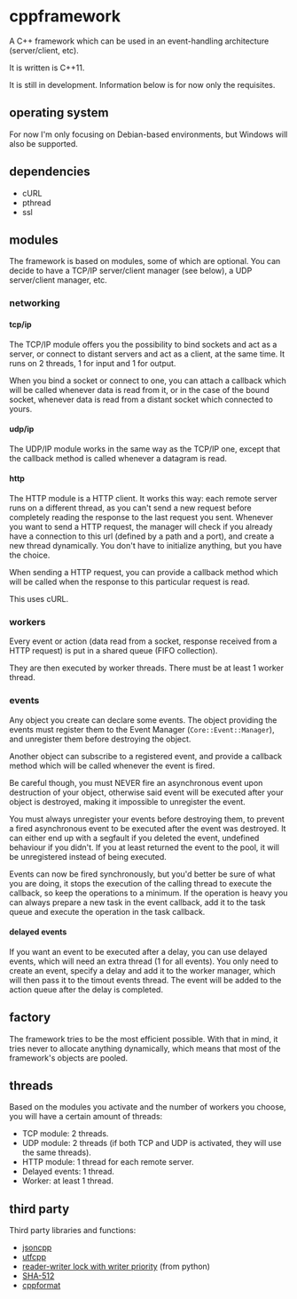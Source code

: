 # cppframework

A C++ framework which can be used in an event-handling architecture (server/client, etc).

It is written is C++11.

It is still in development. Information below is for now only the requisites.

## operating system

For now I'm only focusing on Debian-based environments, but Windows will also be supported.

## dependencies

- cURL
- pthread
- ssl

## modules

The framework is based on modules, some of which are optional. You can decide to have a TCP/IP server/client manager (see below), a UDP server/client manager, etc.

### networking

#### tcp/ip

The TCP/IP module offers you the possibility to bind sockets and act as a server, or connect to distant servers and act as a client, at the same time. It runs on 2 threads, 1 for input and 1 for output.

When you bind a socket or connect to one, you can attach a callback which will be called whenever data is read from it, or in the case of the bound socket, whenever data is read from a distant socket which connected to yours.

#### udp/ip

The UDP/IP module works in the same way as the TCP/IP one, except that the callback method is called whenever a datagram is read.

#### http

The HTTP module is a HTTP client. It works this way: each remote server runs on a different thread, as you can't send a new request before completely reading the response to the last request you sent. Whenever you want to send a HTTP request, the manager will check if you already have a connection to this url (defined by a path and a port), and create a new thread dynamically. You don't have to initialize anything, but you have the choice.

When sending a HTTP request, you can provide a callback method which will be called when the response to this particular request is read.

This uses cURL.

### workers

Every event or action (data read from a socket, response received from a HTTP request) is put in a shared queue (FIFO collection).

They are then executed by worker threads. There must be at least 1 worker thread.

### events

Any object you create can declare some events. The object providing the events must register them to the Event Manager (`Core::Event::Manager`), and unregister them before destroying the object.

Another object can subscribe to a registered event, and provide a callback method which will be called whenever the event is fired.

Be careful though, you must NEVER fire an asynchronous event upon destruction of your object, otherwise said event will be executed after your object is destroyed, making it impossible to unregister the event.

You must always unregister your events before destroying them, to prevent a fired asynchronous event to be executed after the event was destroyed. It can either end up with a segfault if you deleted the event, undefined behaviour if you didn't. If you at least returned the event to the pool, it will be unregistered instead of being executed.

Events can now be fired synchronously, but you'd better be sure of what you are doing, it stops the execution of the calling thread to execute the callback, so keep the operations to a minimum. If the operation is heavy you can always prepare a new task in the event callback, add it to the task queue and execute the operation in the task callback.

#### delayed events

If you want an event to be executed after a delay, you can use delayed events, which will need an extra thread (1 for all events). You only need to create an event, specify a delay and add it to the worker manager, which will then pass it to the timout events thread. The event will be added to the action queue after the delay is completed.

## factory

The framework tries to be the most efficient possible. With that in mind, it tries never to allocate anything dynamically, which means that most of the framework's objects are pooled.

## threads

Based on the modules you activate and the number of workers you choose, you will have a certain amount of threads:
- TCP module: 2 threads.
- UDP module: 2 threads (if both TCP and UDP is activated, they will use the same threads).
- HTTP module: 1 thread for each remote server.
- Delayed events: 1 thread.
- Worker: at least 1 thread.

## third party

Third party libraries and functions:
- [jsoncpp](https://github.com/open-source-parsers/jsoncpp)
- [utfcpp](http://sourceforge.net/projects/utfcpp/)
- [reader-writer lock with writer priority](http://code.activestate.com/recipes/577803-reader-writer-lock-with-priority-for-writers/) (from python)
- [SHA-512](http://www.zedwood.com/article/cpp-sha512-function)
- [cppformat](http://cppformat.github.io/latest/)
